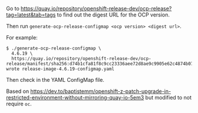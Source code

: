 Go to https://quay.io/repository/openshift-release-dev/ocp-release?tag=latest&tab=tags to find out the digest URL for the OCP version.

Then run `generate-ocp-release-configmap <ocp version> <digest url>`.

For example:
```
$ ./generate-ocp-release-configmap \
  4.6.19 \
  https://quay.io/repository/openshift-release-dev/ocp-release/manifest/sha256:d74b1cfa81f8c9cc23336aee72d8ae9c9905e62c4874b071317a078c316f8a70
wrote release-image-4.6.19-configmap.yaml
```

Then check in the YAML ConfigMap file.

Based on https://dev.to/baptistemm/openshift-z-patch-upgrade-in-restricted-environment-without-mirroring-quay-io-5em3 but modified to not require `oc`.
